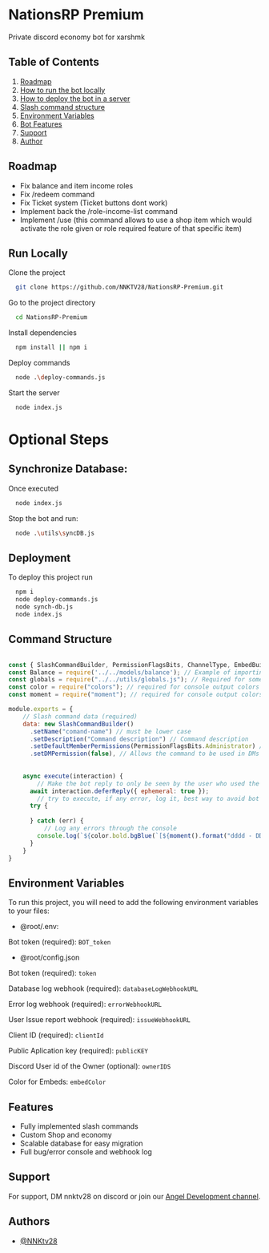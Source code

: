 
# NationsRP Premium

Private discord economy bot for xarshmk



## Table of Contents

1. [Roadmap](#Roadmap)
2. [How to run the bot locally](#Run-locally)
3. [How to deploy the bot in a server](#Deployment)
4. [Slash command structure](#Command-Structure)
5. [Environment Variables](#Environment-Variables)
6. [Bot Features](#Features)
7. [Support](#Support)
8. [Author](#Author)
## Roadmap

- Fix balance and item income roles
- Fix /redeem command
- Fix Ticket system (Ticket buttons dont work)
- Implement back the /role-income-list command
- Implement /use (this command allows to use a shop item which would activate the role given or role required feature of that specific item)

## Run Locally

Clone the project

```bash
  git clone https://github.com/NNKTV28/NationsRP-Premium.git
```

Go to the project directory

```bash
  cd NationsRP-Premium
```

Install dependencies

```bash
  npm install || npm i
```

Deploy commands

```bash
  node .\deploy-commands.js
```

Start the server

```bash
  node index.js
```

# Optional Steps

## Synchronize Database:
Once executed
```bash
  node index.js
```

Stop the bot and run:

```bash
  node .\utils\syncDB.js
```


## Deployment

To deploy this project run

```bash
  npm i
  node deploy-commands.js
  node synch-db.js
  node index.js
```


## Command Structure

```javascript

const { SlashCommandBuilder, PermissionFlagsBits, ChannelType, EmbedBuilder } = require('discord.js');// Required to import discord.js modules
const Balance = require('../../models/balance'); // Example of importing a model, required if needed to make changes/display the selected database table
const globals = require("../../utils/globals.js"); // Required for some variables like global emojis
const color = require("colors"); // required for console output colors
const moment = require("moment"); // required for console output colors 

module.exports = {
    // Slash command data (required)
    data: new SlashCommandBuilder()
      .setName("comand-name") // must be lower case
      .setDescription("Command description") // Command description
      .setDefaultMemberPermissions(PermissionFlagsBits.Administrator) // Allows the command to be used only by people with an Admin role
      .setDMPermission(false), // Allows the command to be used in DMs
    
    
    async execute(interaction) {
        // Make the bot reply to only be seen by the user who used the command
      await interaction.deferReply({ ephemeral: true });
        // try to execute, if any error, log it, best way to avoid bot crash
      try {
        
      } catch (err) {
          // Log any errors through the console
        console.log(`${color.bold.bgBlue(`[${moment().format("dddd - DD/MM/YYYY - hh:mm:ss", true)}]`)} ` + `${color.bold.red(`[COMMAND ERROR]`)} ` + `${err}`.bgRed);
      }
    }
}
```


## Environment Variables

To run this project, you will need to add the following environment variables to your files:
- @root/.env:

Bot token (required): `BOT_token`

- @root/config.json

Bot token (required): `token`

Database log webhook (required): `databaseLogWebhookURL`

Error log webhook (required): `errorWebhookURL`  

User Issue report webhook (required): `issueWebhookURL`

Client ID (required): `clientId`   

Public Aplication key (required): `publicKEY`  

Discord User id of the Owner (optional): `ownerIDS`  

Color for Embeds: `embedColor`
## Features

- Fully implemented slash commands
- Custom Shop and economy
- Scalable database for easy migration
- Full bug/error console and webhook log


## Support

For support, DM nnktv28 on discord or join our [Angel Development channel](https://discord.gg/RQ2NB2V9av).


## Authors

- [@NNKtv28](https://www.github.com/NNKTV28)

